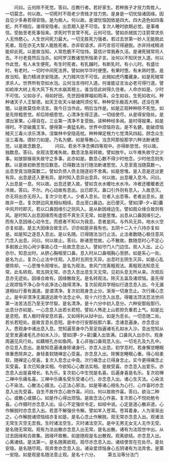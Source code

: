 <!-- { "loadSidebar": true } -->
　　问曰。云何除不死觉。答曰。应教行者。若好家生。若种族子才技力势胜人。一切莫念。何以故。一切死时不观老少贵贱才技力势。是身是一切忧恼诸因缘。因自见少多寿若得安隐。是为痴人。何以故。是谓忧恼因依是四大。四大造色如四毒蛇。共不相应。谁得安隐者。出息期入是不可信。复次人睡时欲期必觉。是事难信。受胎至老死事恒来。求死时节言常不死。云何可信。譬如杀贼拔刀注箭常求杀人无怜愍心。人生世间死力最大。一切无胜死力强者。若过去世第一妙人无能脱此死者。现在亦无大智人能胜死者。亦非软语求。非巧言诳可得避脱。亦非持戒精进能却此死。以是故当知。人常危脆不可怙恃。莫信计常我寿久活。是诸死贼常将人去。不付老竟然后当杀。如阿罗汉教诸觉所恼弟子言。汝何以不知厌世入道。何以作此觉。有人未生便死。有生时死者。有乳餔时。有断乳时。有小儿时。有盛壮时。有老时。一切时中间死法界。譬如树华华时便堕。有果时堕。有未熟时堕。是故当知。勤力精进求安隐道。大力贼共住不可信。此贼如虎巧覆藏身。如是死贼常求杀人。世界所有空如水泡。云何当言待时入道。何谁能证言汝必老可得行道。譬如崄岸大树上有大风下有大水崩其根土。谁当信此树得久住者。人命亦如是。少时不可信。父如谷子。母如好田。先世因缘罪福如雨泽。众生如谷。生死如收刈。种种诸天子人王智德。如天王佐天斗破诸阿须伦军。种种受乐极高大明。还没在黑闇。以是故莫信命活言。我今日当作此。明后当作是。如是正观种种除不死觉。如是先除粗思觉。却后除细思觉。心清净生得正道。一切结使尽。从是得安隐处。是谓出家果。心得自在。三业第一清净不复受胎。读种种经多闻。是时得报果。如是得时。不空破魔王军。便得第一勇猛名称。世界中烦恼将去。是不名健。能破烦恼贼灭三毒火凉乐清净。涅槃林中安隐高枕。种种禅定根力七觉清风四起。顾念众生没三毒海。德妙力如是。乃名为健。如是等散心。当念阿那般那学六种法断诸思觉。以是故念数息。
　　问曰。若余不净念佛四等观中。亦得断思觉。何以故。独数息。答曰。余观法宽难失故。数息法急易转故。譬如放牛。以牛难失故守之少事。如放猕猴易失故守之多事。此亦如是。数息心数不得少时他念。少时他念则失数。以是故初断思觉应数息。已得数法当行随法断诸思觉。入息至竟当随莫数一。出息至竟当随莫数二。譬如负债人债主随逐初不舍离。如是思惟。是入息是还出更有异。出息是还入更有异。是时知入息异出息异。何以故。出息暖入息冷。问曰。入出息是一息。何以故。出息还更入故。譬如含水水暖吐水水冷。冷者还暖暖者还冷故。答曰。不尔。内心动故有息出。出已即灭。鼻口引外则有息入。入故息灭。亦无将出亦无将入。复次少壮老人。少者入息长。壮者入出息等。老者出息长。是故非一息。复次脐边风发相似相续。息出至口鼻边。出已便灭。譬如[夢-夕+棐]囊中风开时即灭。若以口鼻因缘引之则风入。是从新因缘边生。譬如扇众缘合故则有风。是时知入出息因缘而有虚诳不真生灭无常。如是思惟。出息从口鼻因缘引之。而有入息因缘心动令生。而惑者不知以为我息。息者是风。与外风无异。地水火空亦复如是。是五大因缘合故生识。识亦如是非我有也。五阴十二入十八持亦复如是。如是知之逐息入息出。是以名随。已得随法当行止法。止法者数随心极住意风门念入出息。问曰。何以故止。答曰。断诸思觉故。心不散故。数随息时心不定心多剧故止则心闲少事故心住一处故念息出入。譬如守门人门边住。观人入出。止心亦尔。知息出时。从脐心胸咽至口鼻。息入时从口鼻咽胸心至脐。如是系心一处。是名为止。复次心止法中住观。入息时五阴生灭异。出息时五阴生灭异。如是心乱便除却。一心思惟令观增长。是名为观法。舍风门住离粗观法。离粗观法知息无常。此名转观。观五阴无常。亦念入息出息生灭无常。见初头息无所从来。次观后息亦无迹处。因缘合故有。因缘散故无。是名转观法。除灭五盖及诸烦恼。虽先得止观烦恼不净心杂今此净法心独得清净。复次前观异学相似行道念息入出。今无漏道相似行善有漏道。是谓清净。复次初观身念止分。渐渐一切身念止。次行痛心念止。是中非清净无漏道远故今法念止中。观十六行念入出息。得暖法顶法忍法世间第一法苦法忍乃至无学尽智。是名清净。是十六分中初入息分。六种安那般那行。出息分亦如是。一心念息入出若长若短。譬如人怖走上山若担负重若上气。如是比是息短。若人极时得安息欢喜。又如得利从狱中出。如是为息长。一切息随二处。若长若短处。是故言息长息短。是中亦行安那般那六事。念诸息遍身。亦念息出入。悉观身中诸出息入息。觉知遍至身中乃至足指遍诸毛孔如水入沙。息出觉知从足至发遍诸毛孔亦如水入沙。譬如[夢-夕+棐]囊入出皆满。口鼻风入出亦尔。观身周遍见风行处。如藕根孔亦如鱼网。复心非独口鼻观息入出。一切毛孔及九孔中。亦见息入息出。是故知息遍诸身除诸身行。亦念入出息。初学息时。若身懈怠睡眠体重悉除弃之。身轻柔软随禅定心受喜。亦念息入出。除懈怠睡眠心重。得心轻柔软。随禅定心受喜。复次入息念止中竟。次行痛念止已得身念止。实今更得痛念止实受喜。复次已知身实相。今欲知心心数法实相。是故受喜。亦念息入出爱乐。亦念息入出是喜增长。名为乐。复次初心中生悦是名喜。后遍身喜是名乐。复次初禅二禅中乐痛名喜。三禅中乐痛名受乐受诸心行。亦念息入出。诸心生灭法。心染法心不染法。心散法心摄法。心正法心邪法。如是等诸心相名为心行。心作喜时亦念息入出先受喜。自生不故作念心故作喜。问曰。何以故故作喜。答曰。欲治二种心。或散心或摄心。如是作心得出烦恼。是故念法心作喜。复次若心不悦劝勉令喜。心作摄时亦念息入出。设心不定强伏令定。如经中说。心定是道心散非道。心作解脱时亦念息入出。若意不解强伏令解。譬如羊入苍耳。苍耳着身。人为渐渐出之。心作解脱诸烦恼结亦复如是。是名心念止作解脱。观无常亦念息入出。观诸法无常生灭空无吾我。生时诸法空生。灭时诸法空灭。是中无男无女无人无作无受。是名随无常观。观有为法出散亦念息入出无常。是名出散。诸有为法现世中出。从过去因缘和合故集。因缘坏故散。如是随观是名出散观。观离欲结。亦念息入出。心离诸结。是法第一。是名随离欲观。观尽亦念息入出。诸结使苦在在处尽。是处安隐。是名随尽观。观弃舍亦念息入出。诸染爱烦恼身心五阴诸有为法弃舍。是第一安隐。如是观是名随法意止观。是名十六分。
　　第五治等分法门
